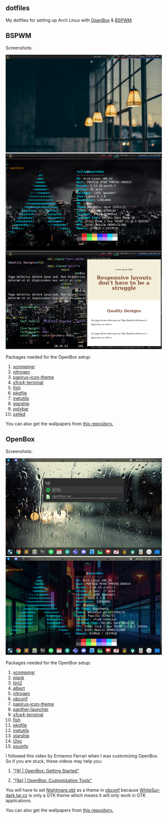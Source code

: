 ## dotfiles
My dotfiles for setting up Arch Linux with [OpenBox](https://github.com/heytuilip/public-dotfiles#openbox) & [BSPWM](https://github.com/heytuilip/public-dotfiles#bspwm).

## BSPWM
Screenshots:

![screenshot1](bspwm-showoff.png) ![screenshot2](bspwm-showoff-6.png)


Packages needed for the OpenBox setup:
1. [xcompmgr](https://archlinux.org/packages/extra/x86_64/xcompmgr/)
2. [nitrogen](https://archlinux.org/packages/extra/x86_64/nitrogen/)
3. [papirus-icon-theme](https://archlinux.org/packages/community/any/papirus-icon-theme/)
4. [xfce4-terminal](https://archlinux.org/packages/extra/x86_64/xfce4-terminal/)
5. [fish](https://archlinux.org/packages/community/x86_64/fish/)
6. [pkgfile](https://archlinux.org/packages/extra/x86_64/pkgfile/)
7. [inetutils](https://archlinux.org/packages/core/x86_64/inetutils/)
8. [starship](https://archlinux.org/packages/community/x86_64/starship/)
9. [polybar](https://aur.archlinux.org/packages/polybar/)
10. [sxhkd](https://archlinux.org/packages/community/x86_64/sxhkd/)

You can also get the wallpapers from [this repository.](https://github.com/heytuilip/wallpapers)

## OpenBox
Screenshots:

![screenshot1](openbox-show-off3.png) ![screenshot2](openbox-show-off4.png)

Packages needed for the OpenBox setup:
1. [xcompmgr](https://archlinux.org/packages/extra/x86_64/xcompmgr/)
2. [plank](https://archlinux.org/packages/community/x86_64/plank/)
3. [tint2](https://archlinux.org/packages/community/x86_64/tint2/)
4. [albert](https://aur.archlinux.org/packages/albert/)
5. [nitrogen](https://archlinux.org/packages/extra/x86_64/nitrogen/)
6. [obconf](https://archlinux.org/packages/community/x86_64/obconf/)
7. [papirus-icon-theme](https://archlinux.org/packages/community/any/papirus-icon-theme/)
8. [panther-launcher](https://aur.archlinux.org/packages/panther-launcher-git/)
9. [xfce4-terminal](https://archlinux.org/packages/extra/x86_64/xfce4-terminal/)
10. [fish](https://archlinux.org/packages/community/x86_64/fish/)
11. [pkgfile](https://archlinux.org/packages/extra/x86_64/pkgfile/)
12. [inetutils](https://archlinux.org/packages/core/x86_64/inetutils/)
13. [starship](https://archlinux.org/packages/community/x86_64/starship/)
14. [t2ec](https://aur.archlinux.org/packages/t2ec/)
15. [psuinfo](https://aur.archlinux.org/packages/psuinfo/)


I followed this video by Ermanno Ferrari when I was customizing OpenBox. So if you are stuck, these videos may help you: 
1. ["[9] | OpenBox: Getting Started"](https://www.youtube.com/watch?v=eRKtkmQ4yGI)

2. ["[9a] | OpenBox: Customization Tools"](https://www.youtube.com/watch?v=Ly0X-oMH2fk)


You will have to set [Nightmare.obt](other-necessary-files/Nightmare.obt) as a theme in [obconf](https://archlinux.org/packages/community/x86_64/obconf/) because [WhiteSur-dark.tar.xz](other-necessary-files/WhiteSur-dark.tar.xz) is only a GTK theme which means it will only work in GTK applications.


You can also get the wallpapers from [this repository.](https://github.com/heytuilip/wallpapers)
